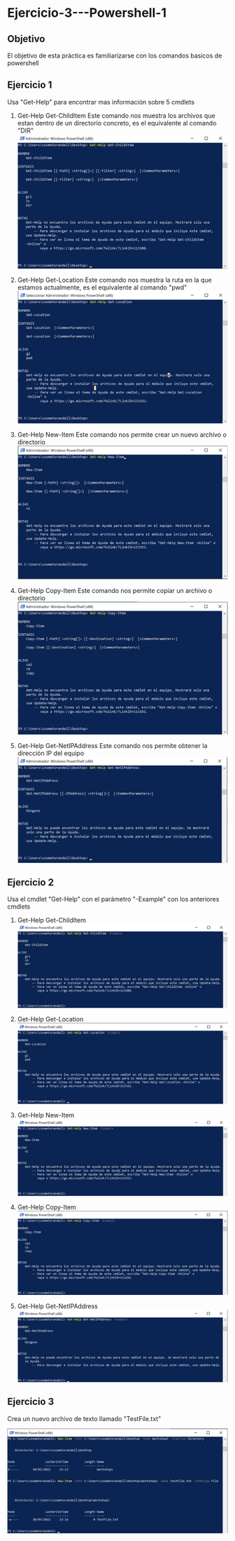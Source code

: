 # Ejercicio-3---Powershell-1

## Objetivo
El objetivo de esta práctica es familiarizarse con los comandos basicos de powershell

## Ejercicio 1
Usa "Get-Help" para encontrar mas información sobre 5 cmdlets

1. Get-Help Get-ChildItem
Este comando nos muestra los archivos que estan dentro de un directorio concreto, es el equivalente al comando "DIR"
![Get-ChildItem](https://github.com/cosmetorandellborras/Ejercicio-3---Powershell-1/blob/main/Get-ChildItem.png)

2. Get-Help Get-Location
Este comando nos muestra la ruta en la que estamos actualmente, es el equivalente al comando "pwd"
![Get-Location](https://github.com/cosmetorandellborras/Ejercicio-3---Powershell-1/blob/main/Get-Location.png)

3. Get-Help New-Item
Este comando nos permite crear un nuevo archivo o directorio
![New-Item](https://github.com/cosmetorandellborras/Ejercicio-3---Powershell-1/blob/main/New-Item.png)

4. Get-Help Copy-Item
Este comando nos permite copiar un archivo o directorio
![Copy-Item](https://github.com/cosmetorandellborras/Ejercicio-3---Powershell-1/blob/main/Copy-Item.png)

5. Get-Help Get-NetIPAddress
Este comando nos permite obtener la dirección IP del equipo
![NetIPAddress](https://github.com/cosmetorandellborras/Ejercicio-3---Powershell-1/blob/main/Get-NetIPAddress.png)

## Ejercicio 2 
Usa el cmdlet "Get-Help" con el parámetro "-Example" con los anteriores cmdlets

1. Get-Help Get-ChildItem
![Get-ChildItem example](https://github.com/cosmetorandellborras/Ejercicio-3---Powershell-1/blob/main/Get-ChildItem%20example.png)

2. Get-Help Get-Location
![Get-Location example](https://github.com/cosmetorandellborras/Ejercicio-3---Powershell-1/blob/main/Get-Location%20example.png)

3. Get-Help New-Item
![New-Item example](https://github.com/cosmetorandellborras/Ejercicio-3---Powershell-1/blob/main/New-Item%20example.png)

4. Get-Help Copy-Item
![Copy-Item example](https://github.com/cosmetorandellborras/Ejercicio-3---Powershell-1/blob/main/Copy-Item%20example.png)

5. Get-Help Get-NetIPAddress
![Get-NetIPAddres example](https://github.com/cosmetorandellborras/Ejercicio-3---Powershell-1/blob/main/Get-NetIPAddres%20exemple.png)

## Ejercicio 3
Crea un nuevo archivo de texto llamado "TestFile.txt"

![TestFile.txt](https://github.com/cosmetorandellborras/Ejercicio-3---Powershell-1/blob/main/testfile1.png)

